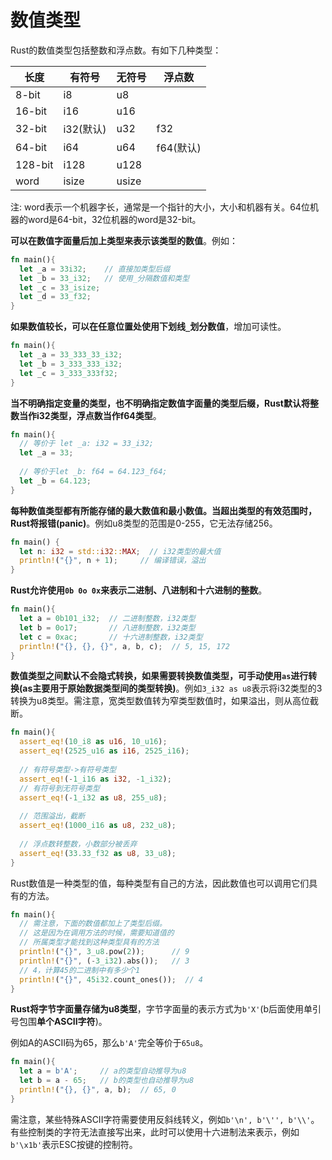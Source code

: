 # 数值类型

Rust的数值类型包括整数和浮点数。有如下几种类型：

| 长度    | 有符号  | 无符号  |  浮点数  |
| ------- | ----- | ------ | ------- |
| 8-bit   | i8    | u8     |         |
| 16-bit  | i16   | u16    |         |
| 32-bit  | i32(默认) | u32    |   f32   |
| 64-bit  | i64   | u64    |   f64(默认)   |
| 128-bit | i128  | u128   |         |
| word    | isize | usize  |         |

注: word表示一个机器字长，通常是一个指针的大小，大小和机器有关。64位机器的word是64-bit，32位机器的word是32-bit。  

**可以在数值字面量后加上类型来表示该类型的数值**。例如：

```rust
fn main(){
  let _a = 33i32;    // 直接加类型后缀
  let _b = 33_i32;   // 使用_分隔数值和类型
  let _c = 33_isize;
  let _d = 33_f32;
}
```

**如果数值较长，可以在任意位置处使用下划线`_`划分数值**，增加可读性。

```rust
fn main(){
  let _a = 33_333_33_i32;
  let _b = 3_333_333_i32;
  let _c = 3_333_333f32;
}
```

**当不明确指定变量的类型，也不明确指定数值字面量的类型后缀，Rust默认将整数当作i32类型，浮点数当作f64类型**。

```rust
fn main(){
  // 等价于 let _a: i32 = 33_i32;
  let _a = 33;
  
  // 等价于let _b: f64 = 64.123_f64;
  let _b = 64.123;
}
```

**每种数值类型都有所能存储的最大数值和最小数值。当超出类型的有效范围时，Rust将报错(panic)**。例如u8类型的范围是0-255，它无法存储256。

```rust
fn main() {
  let n: i32 = std::i32::MAX;  // i32类型的最大值
  println!("{}", n + 1);     // 编译错误，溢出
}
```

**Rust允许使用`0b 0o 0x`来表示二进制、八进制和十六进制的整数**。

```rust
fn main(){
  let a = 0b101_i32;  // 二进制整数，i32类型
  let b = 0o17;       // 八进制整数，i32类型
  let c = 0xac;       // 十六进制整数，i32类型
  println!("{}, {}, {}", a, b, c);  // 5, 15, 172
}
```

**数值类型之间默认不会隐式转换，如果需要转换数值类型，可手动使用`as`进行转换(as主要用于原始数据类型间的类型转换)**。例如`3_i32 as u8`表示将i32类型的3转换为u8类型。需注意，宽类型数值转为窄类型数值时，如果溢出，则从高位截断。

```rust
fn main(){
  assert_eq!(10_i8 as u16, 10_u16);
  assert_eq!(2525_u16 as i16, 2525_i16);
  
  // 有符号类型->有符号类型
  assert_eq!(-1_i16 as i32, -1_i32);
  // 有符号到无符号类型
  assert_eq!(-1_i32 as u8, 255_u8);
  
  // 范围溢出，截断
  assert_eq!(1000_i16 as u8, 232_u8);
  
  // 浮点数转整数，小数部分被丢弃
  assert_eq!(33.33_f32 as u8, 33_u8);
}
```

Rust数值是一种类型的值，每种类型有自己的方法，因此数值也可以调用它们具有的方法。

```rust
fn main(){
  // 需注意，下面的数值都加上了类型后缀。
  // 这是因为在调用方法的时候，需要知道值的
  // 所属类型才能找到这种类型具有的方法
  println!("{}", 3_u8.pow(2));      // 9
  println!("{}", (-3_i32).abs());   // 3
  // 4，计算45的二进制中有多少个1
  println!("{}", 45i32.count_ones());  // 4
}
```

**Rust将字节字面量存储为u8类型**，字节字面量的表示方式为`b'X'`(b后面使用单引号包围**单个ASCII字符**)。

例如A的ASCII码为65，那么`b'A'`完全等价于`65u8`。

```rust
fn main(){
  let a = b'A';     // a的类型自动推导为u8
  let b = a - 65;   // b的类型也自动推导为u8
  println!("{}, {}", a, b);  // 65, 0
}
```

需注意，某些特殊ASCII字符需要使用反斜线转义，例如`b'\n', b'\'', b'\\'`。有些控制类的字符无法直接写出来，此时可以使用十六进制法来表示，例如`b'\x1b'`表示ESC按键的控制符。